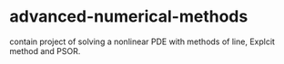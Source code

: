 # advanced-numerical-methods
contain project of solving a nonlinear PDE with methods of line, Explcit method and PSOR.
